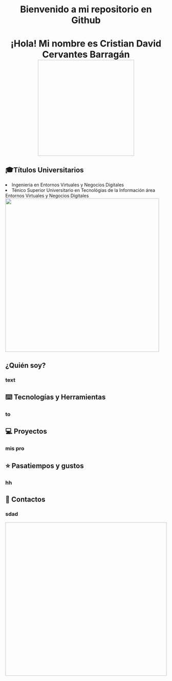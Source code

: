 <h1 align="Center"> Bienvenido a mi repositorio en Github</h1>
<h1 align="Center"> ¡Hola! Mi nombre es Cristian David Cervantes Barragán <img scr="https://github.com/David13mw/David13mw/blob/a52e1ab5d12a2064b5f17689fbc9a814663f06cf/foto%20perfil%20git.png" width="300" height="300"> </h1>
<h2> 🎓Títulos Universitarios</h2>
<li> Ingenieria en Entornos Virtuales y Negocios Digitales </li>
<li>Ténico Superior Universitario en Tecnológias de la Información área Entornos Virtuales y Negocios Digitales</li>
<img src="https://i.gifer.com/3F3I.mp4" width=480 height=480>
<h2>¿Quién soy?</h2>
<h3>text</h3>
<h2>⌨️ Tecnologías y Herramientas</h2>
<h3>to</h3>
<h2>💻 Proyectos</h2>
<h3>mis pro</h3>
<h2>⭐ Pasatiempos y gustos</h2>
<h3>hh</h3>
<h2>📨 Contactos</h2>
<h3>sdad</h3>
<img scr="https://github.com/David13mw/David13mw/blob/a52e1ab5d12a2064b5f17689fbc9a814663f06cf/banner%20git.png" width="1200" height="480">



<!--
**David13mw/David13mw** is a ✨ _special_ ✨ repository because its `README.md` (this file) appears on your GitHub profile.

Here are some ideas to get you started:

- 🔭 I’m currently working on ...
- 🌱 I’m currently learning ...
- 👯 I’m looking to collaborate on ...
- 🤔 I’m looking for help with ...
- 💬 Ask me about ...
- 📫 How to reach me: ...
- 😄 Pronouns: ...
- ⚡ Fun fact: ...
-->
